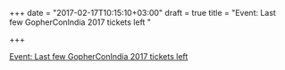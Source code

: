 +++
date = "2017-02-17T10:15:10+03:00"
draft = true
title = "Event: Last few GopherConIndia 2017 tickets left "

+++

<p><a href="https://www.townscript.com/e/gci17">Event: Last few GopherConIndia 2017 tickets left </a></p>

